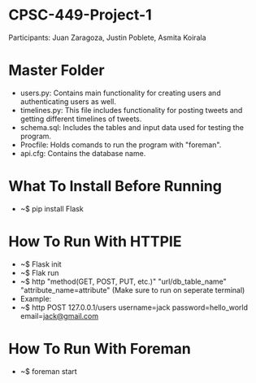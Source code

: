 # CPSC-449-Project-1
  Participants: Juan Zaragoza, Justin Poblete, Asmita Koirala
# Master Folder
  - users.py: Contains main functionality for creating users and authenticating users as well.
  - timelines.py: This file includes functionality for posting tweets and getting different timelines of tweets.
  - schema.sql: Includes the tables and input data used for testing the program.
  - Procfile: Holds comands to run the program with "foreman".
  - api.cfg: Contains the database name.
  
# What To Install Before Running
  - ~$ pip install Flask
  
# How To Run With HTTPIE
  - ~$ Flask init
  - ~$ Flak run
  - ~$ http "method(GET, POST, PUT, etc.)" "url/db_table_name" "attribute_name=attribute" (Make sure to run on seperate terminal)
  -  Example:
  - ~$ http POST 127.0.0.1/users username=jack password=hello_world email=jack@gmail.com
  
# How To Run With Foreman
  - ~$ foreman start
